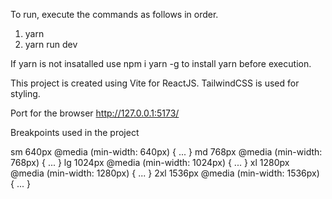 
To run, execute the commands as follows in order.

1. yarn
2. yarn run dev


If yarn is not insatalled use
npm i yarn -g
to install yarn before execution.


This project is created using Vite for ReactJS.
TailwindCSS is used for styling.


Port for the browser http://127.0.0.1:5173/


Breakpoints used in the project

sm	640px	@media (min-width: 640px) { ... }
md	768px	@media (min-width: 768px) { ... }
lg	1024px	@media (min-width: 1024px) { ... }
xl	1280px	@media (min-width: 1280px) { ... }
2xl	1536px	@media (min-width: 1536px) { ... }